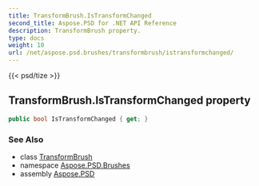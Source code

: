 ```yaml
---
title: TransformBrush.IsTransformChanged
second_title: Aspose.PSD for .NET API Reference
description: TransformBrush property. 
type: docs
weight: 10
url: /net/aspose.psd.brushes/transformbrush/istransformchanged/
---
```

{{< psd/tize >}}
## TransformBrush.IsTransformChanged property

```csharp
public bool IsTransformChanged { get; }
```

### See Also

* class [TransformBrush](../)
* namespace [Aspose.PSD.Brushes](../../transformbrush/)
* assembly [Aspose.PSD](../../../)


